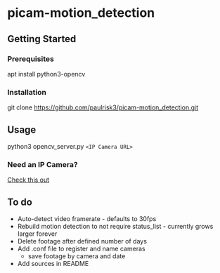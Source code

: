 # picam-motion_detection

## Getting Started

### Prerequisites
apt install python3-opencv

### Installation
git clone https://github.com/paulrisk3/picam-motion_detection.git

## Usage
python3 opencv_server.py `<IP Camera URL>`

### Need an IP Camera?
[Check this out](https://github.com/paulrisk3/pihomecam)

## To do
* Auto-detect video framerate - defaults to 30fps
* Rebuild motion detection to not require status_list - currently grows larger forever
* Delete footage after defined number of days
* Add .conf file to register and name cameras
  * save footage by camera and date
* Add sources in README
